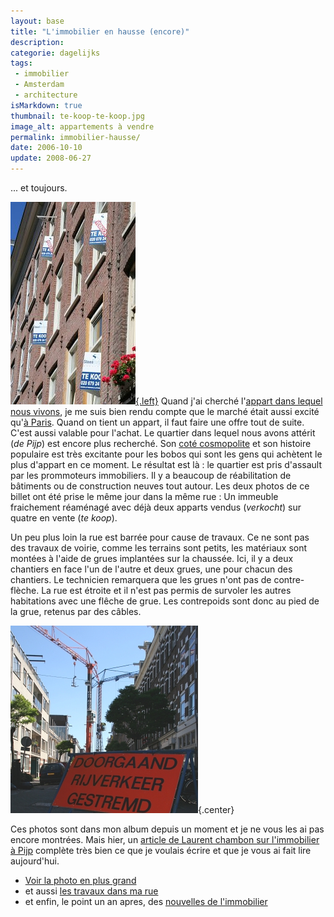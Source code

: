 ```yaml
---
layout: base
title: "L'immobilier en hausse (encore)"
description: 
categorie: dagelijks
tags:
 - immobilier
 - Amsterdam
 - architecture
isMarkdown: true
thumbnail: te-koop-te-koop.jpg
image_alt: appartements à vendre
permalink: immobilier-hausse/
date: 2006-10-10
update: 2008-06-27
---
```




... et toujours.

[![appartements à vendre](te-koop-te-koop.jpg){.left}](http://www.flickr.com/photos/13274211@N00/408905545/) Quand j'ai cherché l'[appart dans lequel nous vivons](/demenagement-en-photos), je me suis bien rendu compte que le marché était aussi excité qu'[à Paris](http://blog.re/67m/index.php/2005/08/05/54-bon-pour-une-devaluation-de-votre-bien). Quand on tient un appart, il faut faire une offre tout de suite. C'est aussi valable pour l'achat. Le quartier dans lequel nous avons attérit (*de Pijp*) est encore plus recherché. Son [coté cosmopolite](http://laurentchambon.blogspot.com/2006/10/la-diversit-amstellodamoise-la-loupe.html) et son histoire populaire est très excitante pour les bobos qui sont les gens qui achètent le plus d'appart en ce moment. Le résultat est là : le quartier est pris d'assault par les prommoteurs immobiliers. Il y a beaucoup de réabilitation de bâtiments ou de construction neuves tout autour. Les deux photos de ce billet ont été prise le même jour dans la même rue : Un immeuble fraichement réaménagé avec déjà deux apparts vendus (*verkocht*) sur quatre en vente (*te koop*). 

Un peu plus loin la rue est barrée pour cause de travaux. Ce ne sont pas des travaux de voirie, comme les terrains sont petits, les matériaux sont montées à l'aide de grues implantées sur la chaussée. Ici, il y a deux chantiers en face l'un de l'autre et deux grues, une pour chacun des chantiers. Le technicien remarquera que les grues n'ont pas de contre-flèche. La rue est étroite et il n'est pas permis de survoler les autres habitations avec une flêche de grue. Les contrepoids sont donc au pied de la grue, retenus par des câbles.

![rue barée](rue-baree-grues.jpg){.center}

Ces photos sont dans mon album depuis un moment et je ne vous les ai pas encore montrées. Mais hier, un [article de Laurent chambon sur l'immobilier à Pijp](http://laurentchambon.blogspot.com/2006/10/ballade-australovicienne-2.html) complète très bien ce que je voulais écrire et que je vous ai fait lire aujourd'hui.

* [Voir la photo en plus grand](http://www.flickr.com/photos/13274211@N00/408905545/)
* et aussi [les travaux dans ma rue](/des-travaux-dans-ma-rue)
* et enfin, le point un an apres, des [nouvelles de l'immobilier](/des-nouvelles-de-l-immobilier)
